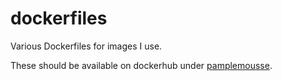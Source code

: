 # dockerfiles

Various Dockerfiles for images I use.

These should be available on dockerhub under [pamplemousse](https://hub.docker.com/u/pamplemousse/).

